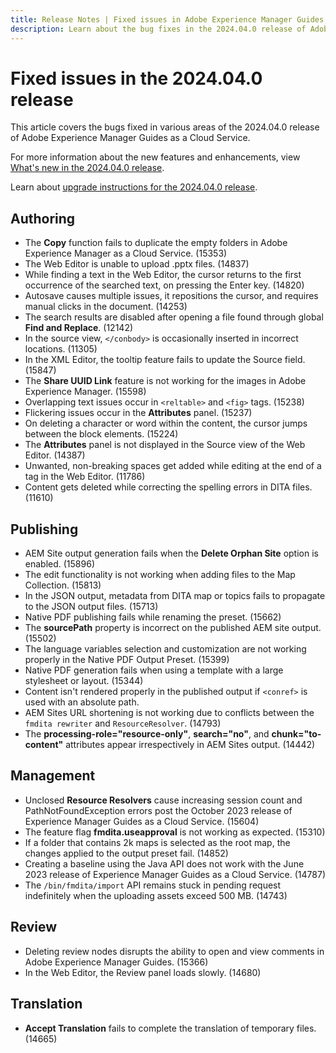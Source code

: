 ```yaml
---
title: Release Notes | Fixed issues in Adobe Experience Manager Guides, 2024.4.0 release
description: Learn about the bug fixes in the 2024.04.0 release of Adobe Experience Manager Guides as a Cloud Service.
---
```


# Fixed issues in the 2024.04.0 release 

This article covers the bugs fixed in various areas of the 2024.04.0 release of Adobe Experience Manager Guides as a Cloud Service.

For more information about the new features and enhancements, view [What's new in the 2024.04.0 release](whats-new-2024-04-0.md).

Learn about [upgrade instructions for the 2024.04.0 release](upgrade-instructions-2024-04-0.md).

## Authoring

- The **Copy** function fails to duplicate the empty folders in Adobe Experience Manager as a Cloud Service. (15353)
- The Web Editor is unable to upload .pptx files. (14837)
-  While finding a text in the Web Editor, the cursor returns to the first occurrence of the searched text, on pressing the Enter key. (14820)
- Autosave causes multiple issues, it repositions the cursor, and requires manual clicks in the document. (14253)
- The search results are disabled after opening a file found through global **Find and Replace**. (12142)
- In the source view, `</conbody>` is occasionally inserted in incorrect locations. (11305)
- In the XML Editor, the tooltip feature fails to update the Source field. (15847)
- The **Share UUID Link** feature is not working for the images in Adobe Experience Manager. (15598)
- Overlapping text issues occur in `<reltable>` and `<fig>` tags. (15238) 
- Flickering issues occur in the **Attributes** panel. (15237)
- On deleting a character or word within the content, the cursor jumps between the block elements. (15224)
- The **Attributes** panel is not displayed in the Source view of the Web Editor. (14387)
- Unwanted, non-breaking spaces get added while editing at the end of a tag in the Web Editor. (11786)
- Content gets deleted while correcting the spelling errors in DITA files. (11610)


## Publishing

- AEM Site output generation fails when the **Delete Orphan Site** option is enabled. (15896)
- The edit functionality is not working when adding files to the Map Collection. (15813)
- In the JSON output, metadata from DITA map or topics fails to propagate to the JSON output files. (15713)
- Native PDF publishing fails while renaming the preset. (15662)
- The **sourcePath** property is incorrect on the published AEM site output. (15502)
- The language variables selection and customization are not working properly in the Native PDF Output Preset. (15399)
- Native PDF generation fails when using a template with a large stylesheet or layout. (15344)
- Content isn't rendered properly in the published output if `<conref>` is used with an absolute path.
- AEM Sites URL shortening is not working due to conflicts between the `fmdita rewriter` and `ResourceResolver`. (14793)
- The **processing-role="resource-only"**, **search="no"**, and **chunk="to-content"** attributes appear irrespectively in AEM Sites output. (14442)

## Management

- Unclosed **Resource Resolvers** cause increasing session count and PathNotFoundException errors post the October 2023 release of Experience Manager Guides as a Cloud Service. (15604)
- The feature flag **fmdita.useapproval** is not working as expected. (15310)
- If a folder that contains 2k maps is selected as the root map, the changes applied to the output preset fail. (14852)  
- Creating a baseline using the Java API does not work with the June 2023 release of Experience Manager Guides as a Cloud Service. (14787)
- The `/bin/fmdita/import` API remains stuck in pending request indefinitely when the uploading assets exceed 500 MB. (14743)

## Review

- Deleting review nodes disrupts the ability to open and view comments in Adobe Experience Manager Guides. (15366)
- In the Web Editor, the Review panel loads slowly. (14680)

## Translation

- **Accept Translation** fails to complete the translation of temporary files. (14665)

